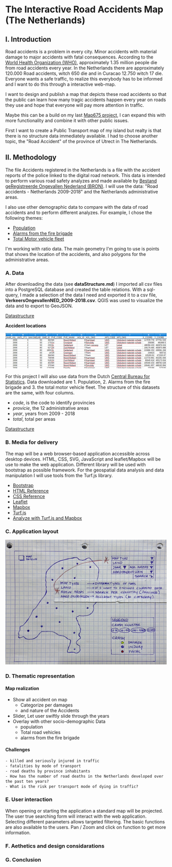 # The Interactive Road Accidents Map (The Netherlands)

## I. Introduction
Road accidents is a problem in every city. Minor accidents with material damage to major accidents with fatal consequences. According to the [World Health Organization (WHO)](https://www.who.int/news-room/fact-sheets/detail/road-Road-injuries), approximately 1.35 million people die from road accidents every year. In the Netherlands there are approximately 120.000 Road accidents, witch 650 die and in Curacao 12.750 witch 17 die. Everyone wants a safe traffic, to realize this everybody has to be informed and I want to do this through a interactive web-map.

I want to design and publish a map that depicts these road accidents so that the public can learn how many tragic accidents happen every year on roads they use and hope that everyone will pay more attention in traffic.

Maybe this can be a build on my last [Map675 project](https://efsa223.github.io/Vehicle_Crashes/), I can expand this with more functionality and combine it with other public issues.

First I want to create a Public Transport map of my island but realty is that there is no structure data immediately available. I had to choose another topic, the "Road Accident" of the province of Utrect in The Netherlands.


## II. Methodology
The file Accidents registered in the Netherlands is a file with the accident reports of the police linked to the digital road network. This data is intended to perform various road safety analyzes and made available by [Bestand geRegistreerde Ongevallen Nederland (BRON)](http://www.nationaalgeoregister.nl/geonetwork/srv/dut/catalog.search#/metadata/4gqrs90k-vobr-5t59-x726-4x2unrs1vawz). I will use the data: "Road accidents - Netherlands 2009-2018" and the Netherlands administrative areas.

I also use other demographic data to compare with the data of road accidents and to perform different analyzes. For example, I chose the following themes:
- [Population](https://opendata.cbs.nl/statline/#/CBS/nl/dataset/70072ned/table?ts=1584238008129)
- [Alarms from the fire brigade](https://opendata.cbs.nl/statline/#/CBS/nl/dataset/83122NED/table?ts=1584324297118)
- [Total Motor vehicle fleet](https://opendata.cbs.nl/statline/#/CBS/nl/dataset/7374hvv/table?fromstatweb)

I'm working with ratio data.
The main geometry I'm going to use is points that shows the location of the accidents, and also polygons for the administrative areas.


### A. Data
After downloading the data (see **dataStructure.md**) I imported all csv files into a PostgreSQL database and created the table relations. With a sql-query, I made a selection of the data I need and exported it to a csv file, **VerkeersOngevallenNED_2009-2018.csv**.
QGIS was used to visualize the data and to export to GeoJSON.

[Datastructure](./dataStructure.md)

**Accident locations**

![Fig_11](./images/verOng_11.PNG)

For this project I will also use data from the Dutch [Central Bureau for Statistics](https://opendata.cbs.nl/statline/#/CBS/nl/). Data downloaded are 1. Population, 2. Alarms from the fire brigade and 3. the total motor vehicle fleet. The structure of this datasets are the same, with four columns.
- _code_,      is the code to identify provincies
- _provicie_,  the 12 administrative areas
- _year_,      years from 2009 - 2018
- _total_,     total per areas

[Datastructure](../dataStructure.md)

### B. Media for delivery
The map will be a web browser-based application accessible across desktop devices.
HTML, CSS, SVG, JavaScript and leaflet/Mapbox will be use to make the web application. Different library will be used with bootstrap as possible framework. For the geospatial data analysis and data manipulation I will use tools from the Turf.js library.

- [Bootstrap](https://getbootstrap.com/)
- [HTML Reference](https://developer.mozilla.org/en-US/docs/Web/HTML/Element)
- [CSS Reference](https://developer.mozilla.org/en-US/docs/Web/CSS/Reference)
- [Leaflet](https://leafletjs.com/)
- [Mapbox](https://www.mapbox.com/)
- [Turf.js](http://turfjs.org/)
- [Analyze with Turf.js and Mapbox](https://docs.mapbox.com/help/tutorials/analysis-with-turf-mapbox-js/)


### C. Application layout

![*](./images/app_layout02.png)

### D. Thematic representation

#### Map realization
- Show all accident on map
  - Categorize per damages
  - and nature of the Accidents
- Slider, Let user swiftly slide through the years
- Overlay with other socio-demographic Data
  - population
  - Total road vehicles
  - alarms from the fire brigade

#### Challenges
    - killed and seriously injured in traffic
    - fatalities by mode of transport
    - road deaths by province inhabitants
    - How has the number of road deaths in the Netherlands developed over the past ten years?
    - What is the risk per transport mode of dying in traffic?

### E. User interaction
When opening or starting the application a standard map will be projected. The user true searching form will interact with the web application. Selecting different parameters allows targeted filtering. The basic functions are also available to the users. Pan / Zoom and click on function to get more information.

### F. Aethetics and design considarations


### G. Conclusion
